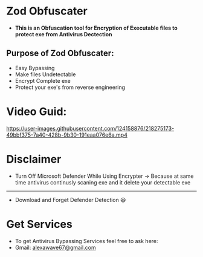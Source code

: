 # Zod Obfuscater
 - **This is an Obfuscation tool for Encryption of Executable files to protect exe from Antivirus Dectection**
## Purpose of Zod Obfuscater:
   * Easy Bypassing 
   * Make files Undetectable
   * Encrypt Complete exe
   * Protect your exe's from reverse engineering
   
 # Video Guid:
 https://user-images.githubusercontent.com/124158876/218275173-49bbf375-7a40-428b-9b30-191eaa076e6a.mp4
  
# Disclaimer
  * Turn Off Microsoft Defender While Using Encrypter
      -> Because at same time antivirus continusly scaning exe and it delete your detectable exe  
***
- Download and Forget Defender Detection 😃

# Get Services
- To get Antivirus Bypassing Services feel free to ask here:
- Gmail: alexawave67@gmail.com 
